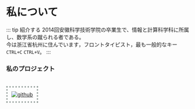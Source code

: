 # 私について

::: tip 紹介する
2014回安徽科学技術学院の卒業生で、情報と計算科学科に所属し、数学系の蹴られる者である。<br />
今は浙江省杭州に住んでいます，フロントタイピスト，最も一般的なキー ```CTRL+C``` ```CTRL+V```。
:::

### 私のプロジェクト

<a href="https://github.com/realwds" target="_blank">
  <img class="githubCard" src="https://ghchart.rshah.org/realwds" alt="github" />
</a> 

<style>
.githubCard {
  padding: 10px;
  margin-top: 20px;
  border: 4px dotted #929d99;
  box-sizing: border-box;
}
</style>